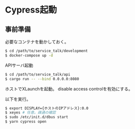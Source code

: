 # Cypress起動

## 事前準備

必要なコンテナを動かしておく。

```sh
$ cd /path/to/service_talk/development
$ docker-compose up -d
```

APIサーバ起動

```sh
$ cd /path/to/service_talk/api
$ cargo run -- --bind 0.0.0.0:8080
```

ホストでXLaunchを起動。
disable access controlを有効にする。

以下を実行。

```sh
$ export DISPLAY={ホストのIPアドレス}:0.0
$ xeyes # 任意。疎通の確認
$ sudo /etc/init.d/dbus start
$ yarn cypress open
```